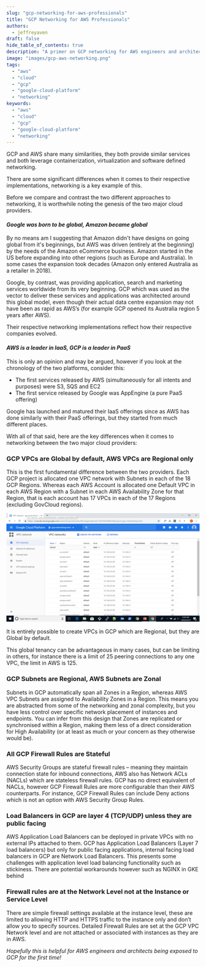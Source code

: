```yaml
---
slug: "gcp-networking-for-aws-professionals"
title: "GCP Networking for AWS Professionals"
authors:	
  - jeffreyaven
draft: false
hide_table_of_contents: true
description: "A primer on GCP networking for AWS engineers and architects"
image: "images/gcp-aws-networking.png"
tags: 
  - "aws"
  - "cloud"
  - "gcp"
  - "google-cloud-platform"
  - "networking"
keywords:	
  - "aws"
  - "cloud"
  - "gcp"
  - "google-cloud-platform"
  - "networking"
---
```


GCP and AWS share many similarities, they both provide similar services and both leverage containerization, virtualization and software defined networking.

There are some significant differences when it comes to their respective implementations, networking is a key example of this.

Before we compare and contrast the two different approaches to networking, it is worthwhile noting the genesis of the two major cloud providers.

#### _Google was born to be global, Amazon became global_

By no means am I suggesting that Amazon didn't have designs on going global from it's beginnings, but AWS was driven (entirely at the beginning) by the needs of the Amazon eCommerce business. Amazon started in the US before expanding into other regions (such as Europe and Australia). In some cases the expansion took decades (Amazon only entered Australia as a retailer in 2018).

Google, by contrast, was providing application, search and marketing services worldwide from its very beginning. GCP which was used as the vector to deliver these services and applications was architected around this global model, even though their actual data centre expansion may not have been as rapid as AWS’s (for example GCP opened its Australia region 5 years after AWS).

Their respective networking implementations reflect how their respective companies evolved.

#### _AWS is a leader in IaaS, GCP is a leader in PaaS_

This is only an opinion and may be argued, however if you look at the chronology of the two platforms, consider this:

- The first services released by AWS (simultaneously for all intents and purposes) were S3, SQS and EC2
- The first service released by Google was AppEngine (a pure PaaS offering)

Google has launched and matured their IaaS offerings since as AWS has done similarly with their PaaS offerings, but they started from much different places.

With all of that said, here are the key differences when it comes to networking between the two major cloud providers:

### GCP VPCs are Global by default, AWS VPCs are Regional only

This is the first fundamental difference between the two providers. Each GCP project is allocated one VPC network with Subnets in each of the 18 GCP Regions. Whereas each AWS Account is allocated one Default VPC in each AWS Region with a Subnet in each AWS Availability Zone for that Region, that is each account has 17 VPCs in each of the 17 Regions (excluding GovCloud regions).

[![Default Global VPC Network in GCP](images/gcp-default-network.png)](images/gcp-default-network.png)

It is entirely possible to create VPCs in GCP which are Regional, but they are Global by default.

This global tenancy can be advantageous in many cases, but can be limiting in others, for instance there is a limit of 25 peering connections to any one VPC, the limit in AWS is 125.

### GCP Subnets are Regional, AWS Subnets are Zonal

Subnets in GCP automatically span all Zones in a Region, whereas AWS VPC Subnets are assigned to Availability Zones in a Region. This means you are abstracted from some of the networking and zonal complexity, but you have less control over specific network placement of instances and endpoints. You can infer from this design that Zones are replicated or synchronised within a Region, making them less of a direct consideration for High Availability (or at least as much or your concern as they otherwise would be).

### All GCP Firewall Rules are Stateful

AWS Security Groups are stateful firewall rules – meaning they maintain connection state for inbound connections, AWS also has Network ACLs (NACLs) which are stateless firewall rules. GCP has no direct equivalent of NACLs, however GCP Firewall Rules are more configurable than their AWS counterparts. For instance, GCP Firewall Rules can include Deny actions which is not an option with AWS Security Group Rules.

### Load Balancers in GCP are layer 4 (TCP/UDP) unless they are public facing

AWS Application Load Balancers can be deployed in private VPCs with no external IPs attached to them. GCP has Application Load Balancers (Layer 7 load balancers) but only for public facing applications, internal facing load balancers in GCP are Network Load Balancers. This presents some challenges with application level load balancing functionality such as stickiness. There are potential workarounds however such as NGINX in GKE behind

### Firewall rules are at the Network Level not at the Instance or Service Level

There are simple firewall settings available at the instance level, these are limited to allowing HTTP and HTTPS traffic to the instance only and don’t allow you to specify sources. Detailed Firewall Rules are set at the GCP VPC Network level and are not attached or associated with instances as they are in AWS.

_Hopefully this is helpful for AWS engineers and architects being exposed to GCP for the first time!_
